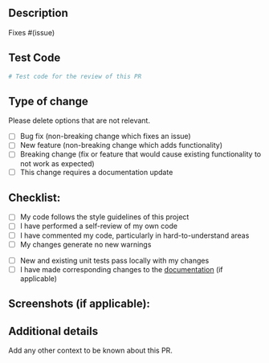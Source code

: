 ## Description

<!-- Please include a summary of the change and which issue is fixed. Please also include relevant motivation and context. -->

Fixes #(issue)

## Test Code

```python
# Test code for the review of this PR
```

## Type of change

Please delete options that are not relevant.

- [ ] Bug fix (non-breaking change which fixes an issue)
- [ ] New feature (non-breaking change which adds functionality)
- [ ] Breaking change (fix or feature that would cause existing functionality to not work as expected)
- [ ] This change requires a documentation update

## Checklist:

- [ ] My code follows the style guidelines of this project
- [ ] I have performed a self-review of my own code
- [ ] I have commented my code, particularly in hard-to-understand areas
- [ ] My changes generate no new warnings

<!-- - [ ] I have added tests that prove my fix is effective or that my feature works as expected -->

- [ ] New and existing unit tests pass locally with my changes
- [ ] I have made corresponding changes to the [documentation](https://github.com/flet-dev/website) (if applicable)

## Screenshots (if applicable):

## Additional details

Add any other context to be known about this PR.
